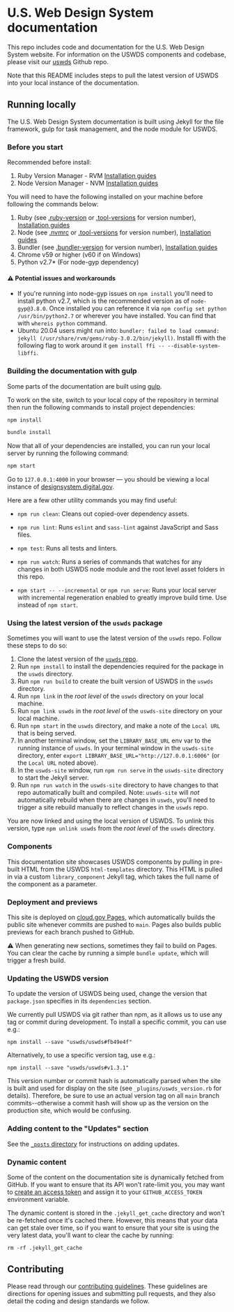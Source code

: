 # U.S. Web Design System documentation

This repo includes code and documentation for the U.S. Web Design System website. For information on the USWDS components and codebase, please visit our [uswds](https://github.com/uswds/uswds) Github repo.

Note that this README includes steps to pull the latest version of USWDS into your local instance of the documentation.

## Running locally

The U.S. Web Design System documentation is built using Jekyll for the file framework, gulp for task management, and the node module for USWDS.

### Before you start

Recommended before install:

1. Ruby Version Manager - RVM [Installation guides](https://rvm.io/rvm/install)
1. Node Version Manager - NVM [Installation guides](https://github.com/nvm-sh/nvm#installing-and-updating)

You will need to have the following installed on your machine before following the commands below:

1. Ruby (see [.ruby-version](https://github.com/uswds/uswds-site/blob/main/.ruby-version) or [.tool-versions](https://github.com/uswds/uswds-site/blob/main/.tool-versions) for version number), [Installation guides](https://www.ruby-lang.org/en/documentation/installation/)
1. Node (see [.nvmrc](https://github.com/uswds/uswds-site/blob/main/.nvmrc) or [.tool-versions](https://github.com/uswds/uswds-site/blob/main/.tool-versions) for version number), [Installation guides](https://nodejs.org/en/download)
1. Bundler (see [.bundler-version](https://github.com/uswds/uswds-site/blob/main/.bundler-version) for version number), [Installation guides](https://bundler.io/guides/using_bundler_in_applications.html#getting-started---installing-bundler-and-bundle-init)
1. Chrome v59 or higher (v60 if on Windows)
1. Python v2.7* (For node-gyp dependency)

#### ⚠️ Potential issues and workarounds
- If you're running into node-gyp issues on `npm install` you'll need to install python v2.7, which is the recommended version as of `node-gyp@3.8.0`. Once installed you can reference it via `npm config set python /usr/bin/python2.7` or wherever you have installed. You can find that with `whereis python` command.
- Ubuntu 20.04 users might run into: `bundler: failed to load command: jekyll (/usr/share/rvm/gems/ruby-3.0.2/bin/jekyll)`. Install ffi with the following flag to work around it `gem install ffi -- --disable-system-libffi`.


### Building the documentation with gulp

Some parts of the documentation are built using [gulp](http://gulpjs.com/).

To work on the site, switch to your local copy of the repository in terminal then run the following commands to install project dependencies:

```sh
npm install
```

```sh
bundle install
```

Now that all of your dependencies are installed, you can run your local server by running the following command:

```sh
npm start
```

Go to `127.0.0.1:4000` in your browser — you should be viewing a local instance of [designsystem.digital.gov](https://designsystem.digital.gov).

Here are a few other utility commands you may find useful:

- `npm run clean`: Cleans out copied-over dependency assets.

- `npm run lint`: Runs `eslint` and `sass-lint` against JavaScript and Sass files.

- `npm test`: Runs all tests and linters.

- `npm run watch`: Runs a series of commands that watches for any changes in both USWDS node module and the root level asset folders in this repo.

- `npm start -- --incremental` or `npm run serve`: Runs your local server with incremental regeneration enabled to greatly improve build time. Use instead of `npm start`.

### Using the latest version of the `uswds` package

Sometimes you will want to use the latest version of the `uswds` repo. Follow these steps to do so:

1. Clone the latest version of the [`uswds` repo](https://github.com/uswds/uswds/tree/develop).
1. Run `npm install` to install the dependencies required for the package in the `uswds` directory.
1. Run `npm run build` to create the built version of USWDS in the `uswds` directory.
1. Run `npm link` in the _root level_ of the `uswds` directory on your local machine.
1. Run `npm link uswds` in the _root level_ of the `uswds-site` directory on your local machine.
1. Run `npm start` in the `uswds` directory, and make a note of the `Local URL` that is being served.
2. In another terminal window, set the `LIBRARY_BASE_URL` env var to the running instance of `uswds`. In your terminal window in the `uswds-site` directory, enter `export LIBRARY_BASE_URL="http://127.0.0.1:6006"` (or the `Local URL` noted above).
3. In the `uswds-site` window, run `npm run serve` in the `uswds-site` directory to start the Jekyll server.
4. Run `npm run watch` in the `uswds-site` directory to have changes to that repo automatically built and compiled. Note: `uswds-site` will _not_ automatically rebuild when there are changes in `uswds`, you'll need to trigger a site rebuild manually to reflect changes in the `uswds` repo.

You are now linked and using the local version of USWDS. To unlink this version, type `npm unlink uswds` from the _root level_ of the `uswds` directory.

### Components

This documentation site showcases USWDS components by pulling in pre-built HTML from the USWDS `html-templates` directory. This HTML is pulled in via a custom `library_component` Jekyll tag, which takes the full name of the component as a parameter.

### Deployment and previews

This site is deployed on [cloud.gov Pages](https://cloud.gov/pages/), which automatically builds the public site whenever commits are pushed to `main`. Pages also builds public previews for each branch pushed to GitHub.

⚠️ When generating new sections, sometimes they fail to build on Pages. You can clear the cache by running a simple `bundle update`, which will trigger a fresh build.

### Updating the USWDS version

To update the version of USWDS being used, change the version that
`package.json` specifies in its `dependencies` section.

We currently pull USWDS via git rather than npm, as it allows us to
use any tag or commit during development. To install a specific commit,
you can use e.g.:

```
npm install --save "uswds/uswds#fb49e4f"
```

Alternatively, to use a specific version tag, use e.g.:

```
npm install --save "uswds/uswds#v1.3.1"
```

This version number or commit hash is automatically parsed when the site
is built and used for display on the site (see `_plugins/uswds_version.rb`
for details). Therefore, be sure to use an actual version tag on all
`main` branch commits--otherwise a commit hash will show up as the
version on the production site, which would be confusing.

### Adding content to the "Updates" section

See the [`_posts` directory](_posts/#readme) for instructions on adding updates.

### Dynamic content

Some of the content on the documentation site is dynamically fetched from
GitHub. If you want to ensure that its API won't rate-limit you, you
may want to
[create an access token](https://github.com/blog/1509-personal-api-tokens)
and assign it to your `GITHUB_ACCESS_TOKEN` environment variable.

The dynamic content is stored in the `.jekyll_get_cache` directory and
won't be re-fetched once it's cached there. However, this means that your
data can get stale over time, so if you want to ensure that your site
is using the very latest data, you'll want to clear the cache by running:

```
rm -rf .jekyll_get_cache
```

## Contributing

Please read through our [contributing guidelines](CONTRIBUTING.md). These guidelines are directions for opening issues and submitting pull requests, and they also detail the coding and design standards we follow.
